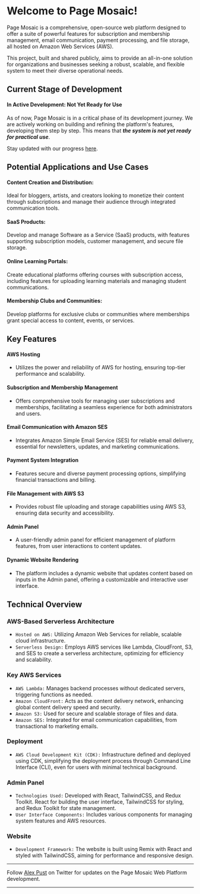 # Welcome to Page Mosaic!

Page Mosaic is a comprehensive, open-source web platform designed to offer a suite of powerful features for subscription and membership management, email communication, payment processing, and file storage, all hosted on Amazon Web Services (AWS). 

This project, built and shared publicly, aims to provide an all-in-one solution for organizations and businesses seeking a robust, scalable, and flexible system to meet their diverse operational needs.

## Current Stage of Development

#### In Active Development: Not Yet Ready for Use
As of now, Page Mosaic is in a critical phase of its development journey. We are actively working on building and refining the platform's features, developing them step by step. This means that ***the system is not yet ready for practical use***.

Stay updated with our progress [here](https://dev.to/alex_pustovalov).

## Potential Applications and Use Cases

#### Content Creation and Distribution: 
Ideal for bloggers, artists, and creators looking to monetize their content through subscriptions and manage their audience through integrated communication tools.

#### SaaS Products: 
Develop and manage Software as a Service (SaaS) products, with features supporting subscription models, customer management, and secure file storage.

#### Online Learning Portals: 
Create educational platforms offering courses with subscription access, including features for uploading learning materials and managing student communications.

#### Membership Clubs and Communities: 
Develop platforms for exclusive clubs or communities where memberships grant special access to content, events, or services.


## Key Features
#### AWS Hosting
* Utilizes the power and reliability of AWS for hosting, ensuring top-tier performance and scalability.
#### Subscription and Membership Management
* Offers comprehensive tools for managing user subscriptions and memberships, facilitating a seamless experience for both administrators and users.
#### Email Communication with Amazon SES
* Integrates Amazon Simple Email Service (SES) for reliable email delivery, essential for newsletters, updates, and marketing communications.
#### Payment System Integration
* Features secure and diverse payment processing options, simplifying financial transactions and billing.
#### File Management with AWS S3
* Provides robust file uploading and storage capabilities using AWS S3, ensuring data security and accessibility.
#### Admin Panel
* A user-friendly admin panel for efficient management of platform features, from user interactions to content updates.
#### Dynamic Website Rendering
* The platform includes a dynamic website that updates content based on inputs in the Admin panel, offering a customizable and interactive user interface.

## Technical Overview
### AWS-Based Serverless Architecture
* `Hosted on AWS:` Utilizing Amazon Web Services for reliable, scalable cloud infrastructure.
* `Serverless Design:` Employs AWS services like Lambda, CloudFront, S3, and SES to create a serverless architecture, optimizing for efficiency and scalability.

### Key AWS Services
* `AWS Lambda:` Manages backend processes without dedicated servers, triggering functions as needed.
* `Amazon CloudFront:` Acts as the content delivery network, enhancing global content delivery speed and security.
* `Amazon S3:` Used for secure and scalable storage of files and data.
* `Amazon SES:` Integrated for email communication capabilities, from transactional to marketing emails.

### Deployment
* `AWS Cloud Development Kit (CDK):` Infrastructure defined and deployed using CDK, simplifying the deployment process through Command Line Interface (CLI), even for users with minimal technical background.

### Admin Panel
* `Technologies Used:` Developed with React, TailwindCSS, and Redux Toolkit. React for building the user interface, TailwindCSS for styling, and Redux Toolkit for state management.
* `User Interface Components:` Includes various components for managing system features and AWS resources.

### Website
* `Development Framework:` The website is built using Remix with React and styled with TailwindCSS, aiming for performance and responsive design.

---

Follow [Alex Pust](https://twitter.com/alex_pustovalov) on Twitter for updates on the Page Mosaic Web Platform development.

---